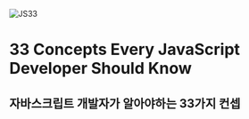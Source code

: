 ![JS33](https://camo.githubusercontent.com/1bb813c7e21e016bd26a1d2bcd39c11653df76695daa2e1d7d4f50a60c41aa53/68747470733a2f2f692e696d6775722e636f6d2f6473486d6b36482e6a7067)

# 33 Concepts Every JavaScript Developer Should Know 

## 자바스크립트 개발자가 알아야하는 33가지 컨셉

<br>

<br>